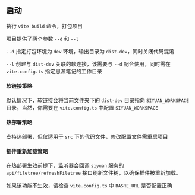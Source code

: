 <!--
 * @Author: yl_li
 * @Date: 2024-08-20
 * @LastEditors: yl_li
 * @LastEditTime: 2024-10-25
 * @description: 
-->
## 启动

执行 `vite build` 命令，打包项目

项目提供了两个参数 `--d` 和 `--l`

`--d` 指定打包环境为 `dev` 环境，输出目录为 `dist-dev`，同时关闭代码混淆

`--l` 创建与 `dist-dev` 关联的软连接，该需要与 `--d` 配合使用，同时需在 `vite.config.ts` 指定思源笔记的工作目录

#### 软链接策略
默认情况下，软链接会将当前文件夹下的 `dist-dev` 目录指向 `SIYUAN_WORKSPACE` 目录，当然，你需要在 `vite.config.ts` 中配置 `SIYUAN_WORKSPACE`

#### 热部署策略
支持热部署，但仅适用于 `src` 下的代码文件，修改配置文件需重启项目

#### 插件重新加载策略
在热部署生效前提下，监听器会回调 `siyuan` 服务的 `api/filetree/refreshFiletree` 接口刷新文件树，以确保插件被重新加载。

如果该功能不生效，请检查 `vite.config.ts` 中 `BASRE_URL` 是否配置正确
